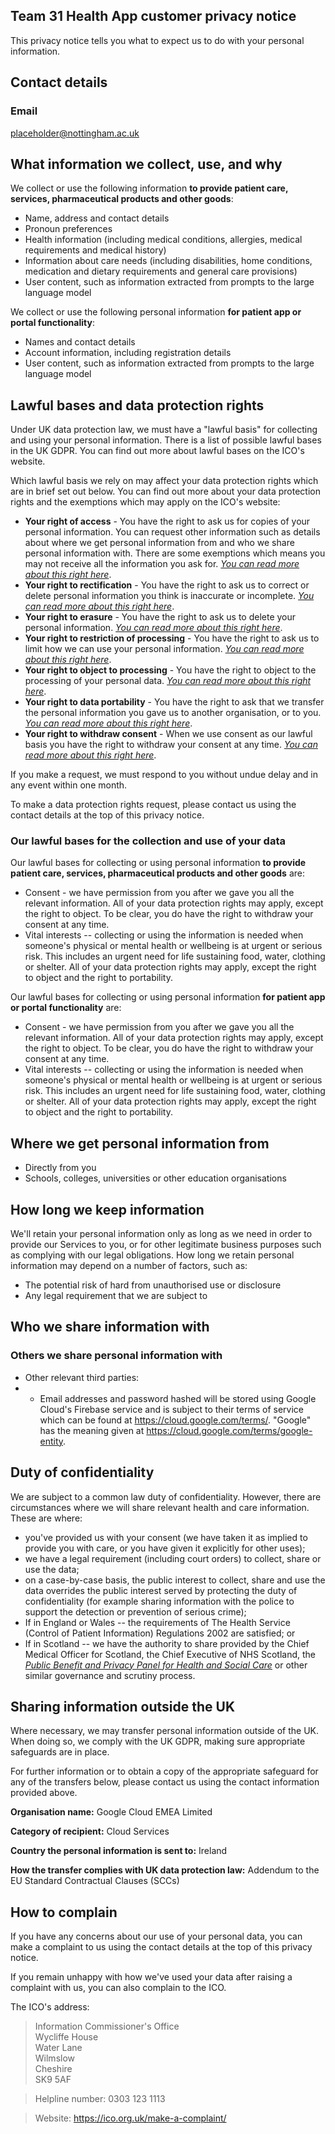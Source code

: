 ## Team 31 Health App customer privacy notice

This privacy notice tells you what to expect us to do with your personal
information.

## Contact details

### Email

placeholder@nottingham.ac.uk

## What information we collect, use, and why

We collect or use the following information **to provide patient care,
services, pharmaceutical products and other goods**:

- Name, address and contact details
- Pronoun preferences
- Health information (including medical conditions, allergies, medical
  requirements and medical history)
- Information about care needs (including disabilities, home conditions,
  medication and dietary requirements and general care provisions)
- User content, such as information extracted from prompts to the large
  language model

We collect or use the following personal information **for patient app
or portal functionality**:

- Names and contact details
- Account information, including registration details
- User content, such as information extracted from prompts to the large
  language model

## Lawful bases and data protection rights

Under UK data protection law, we must have a "lawful basis" for
collecting and using your personal information. There is a list of
possible lawful bases in the UK GDPR. You can find out more about lawful
bases on the ICO's website.

Which lawful basis we rely on may affect your data protection rights
which are in brief set out below. You can find out more about your data
protection rights and the exemptions which may apply on the ICO's
website:

- **Your right of access** - You have the right to ask us for copies of your personal information. You can request other information such as details about where we get personal information from and who we share personal information with. There are some exemptions which means you may not receive all the information you ask for. [*You can read more about this right here*](https://ico.org.uk/for-organisations/advice-for-small-organisations/create-your-own-privacy-notice/your-data-protection-rights/#roa).
- **Your right to rectification** - You have the right to ask us to correct or delete personal information you think is inaccurate or incomplete. [*You can read more about this right here*](https://ico.org.uk/for-organisations/advice-for-small-organisations/create-your-own-privacy-notice/your-data-protection-rights/#rtr).
- **Your right to erasure** - You have the right to ask us to delete your personal information. [*You can read more about this right here*](https://ico.org.uk/for-organisations/advice-for-small-organisations/create-your-own-privacy-notice/your-data-protection-rights/#rte).
- **Your right to restriction of processing** - You have the right to ask us to limit how we can use your personal information. [*You can read more about this right here*](https://ico.org.uk/for-organisations/advice-for-small-organisations/create-your-own-privacy-notice/your-data-protection-rights/#rtrop).
- **Your right to object to processing** - You have the right to object to the processing of your personal data. [*You can read more about this right here*](https://ico.org.uk/for-organisations/advice-for-small-organisations/create-your-own-privacy-notice/your-data-protection-rights/#rto).
- **Your right to data portability** - You have the right to ask that we transfer the personal information you gave us to another organisation, or to you. [*You can read more about this right here*](https://ico.org.uk/for-organisations/advice-for-small-organisations/create-your-own-privacy-notice/your-data-protection-rights/#rtdp).
- **Your right to withdraw consent** - When we use consent as our lawful basis you have the right to withdraw your consent at any time. [*You can read more about this right here*](https://ico.org.uk/for-organisations/advice-for-small-organisations/create-your-own-privacy-notice/your-data-protection-rights/#rtwc).

If you make a request, we must respond to you without undue delay and in any event within one month.

To make a data protection rights request, please contact us using the contact details at the top of this privacy notice.

### Our lawful bases for the collection and use of your data

Our lawful bases for collecting or using personal information **to provide patient care, services, pharmaceutical products and other goods** are:

- Consent - we have permission from you after we gave you all the relevant information. All of your data protection rights may apply, except the right to object. To be clear, you do have the right to withdraw your consent at any time.
- Vital interests -- collecting or using the information is needed when someone's physical or mental health or wellbeing is at urgent or serious risk. This includes an urgent need for life sustaining food, water, clothing or shelter. All of your data protection rights may apply, except the right to object and the right to portability.

Our lawful bases for collecting or using personal information **for patient app or portal functionality** are:

- Consent - we have permission from you after we gave you all the relevant information. All of your data protection rights may apply, except the right to object. To be clear, you do have the right to withdraw your consent at any time.
- Vital interests -- collecting or using the information is needed when someone's physical or mental health or wellbeing is at urgent or serious risk. This includes an urgent need for life sustaining food, water, clothing or shelter. All of your data protection rights may apply, except the right to object and the right to portability.

## Where we get personal information from

- Directly from you
- Schools, colleges, universities or other education organisations

## How long we keep information

We'll retain your personal information only as long as we need in order to provide our Services to you, or for other legitimate business purposes such as complying with our legal obligations. How long we retain personal information may depend on a number of factors, such as:

- The potential risk of hard from unauthorised use or disclosure
- Any legal requirement that we are subject to

## Who we share information with

### Others we share personal information with

- Other relevant third parties:
- - Email addresses and password hashed will be stored using Google Cloud's Firebase service and is subject to their terms of service which can be found at https://cloud.google.com/terms/. \"Google\" has the meaning given at https://cloud.google.com/terms/google-entity.

## Duty of confidentiality

We are subject to a common law duty of confidentiality. However, there are circumstances where we will share relevant health and care information. These are where:

- you've provided us with your consent (we have taken it as implied to provide you with care, or you have given it explicitly for other uses);
- we have a legal requirement (including court orders) to collect, share or use the data;
- on a case-by-case basis, the public interest to collect, share and use the data overrides the public interest served by protecting the duty of confidentiality (for example sharing information with the police to support the detection or prevention of serious crime);
- If in England or Wales -- the requirements of The Health Service (Control of Patient Information) Regulations 2002 are satisfied; or
- If in Scotland -- we have the authority to share provided by the Chief Medical Officer for Scotland, the Chief Executive of NHS Scotland, the [*Public Benefit and Privacy Panel for Health and Social Care*](https://eur03.safelinks.protection.outlook.com/?url=https%3A%2F%2Fwww.informationgovernance.scot.nhs.uk%2Fpbpphsc%2F&data=05|02|Sharice.Griffiths%40ico.org.uk|feed70f88eea46e825fa08dc48e56353|501293238fab4000adc1c4cfebfa21e6|0|0|638465397245676897|Unknown|TWFpbGZsb3d8eyJWIjoiMC4wLjAwMDAiLCJQIjoiV2luMzIiLCJBTiI6Ik1haWwiLCJXVCI6Mn0%3D|0|||&sdata=mga0Vhe9Dbw9%2BpCYtgyW%2F1BIRZ3kiOCFk8lh9zFJjDY%3D&reserved=0) or other similar governance and scrutiny process.

## Sharing information outside the UK

Where necessary, we may transfer personal information outside of the UK. When doing so, we comply with the UK GDPR, making sure appropriate safeguards are in place.

For further information or to obtain a copy of the appropriate safeguard for any of the transfers below, please contact us using the contact information provided above.

**Organisation name:** Google Cloud EMEA Limited

**Category of recipient:** Cloud Services

**Country the personal information is sent to:** Ireland

**How the transfer complies with UK data protection law:** Addendum to the EU Standard Contractual Clauses (SCCs)

## How to complain

If you have any concerns about our use of your personal data, you can make a complaint to us using the contact details at the top of this privacy notice.

If you remain unhappy with how we've used your data after raising a complaint with us, you can also complain to the ICO.

The ICO's address:

> Information Commissioner's Office\
> Wycliffe House\
> Water Lane\
> Wilmslow\
> Cheshire\
> SK9 5AF

> Helpline number: 0303 123 1113

> Website:
> https://ico.org.uk/make-a-complaint/
